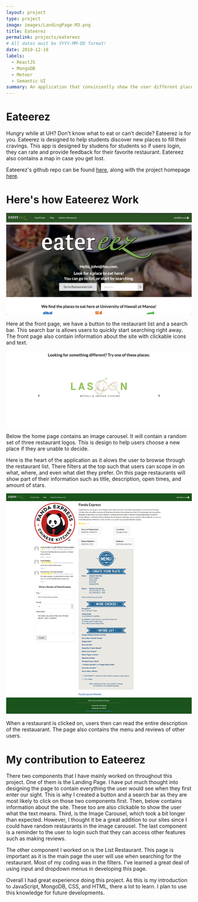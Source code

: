 ```yaml
---
layout: project
type: project
image: images/LandingPage-M3.png
title: Eateerez
permalink: projects/eatereez
# All dates must be YYYY-MM-DD format!
date: 2019-12-18
labels:
  - ReactJS
  - MongoDB
  - Meteor
  - Semantic UI
summary: An application that conviniently show the user different places to eat at UH Manoa.
---
```


<h1>Eateerez</h1>

Hungry while at UH? Don't know what to eat or can't decide? Eateerez is for you. Eateerez is designed to help students discover new places to fill their cravings. This app is designed by studens for students so if users login, they can rate and provide feedback for their favorite restaurant. Eatereez also contains a map in case you get lost.

Eateerez's github repo can be found [here](https://github.com/nutrition-positions/eatereez), along with the project homepage [here](https://github.com/nutrition-positions/nutrition-positions.github.io).

<h1>Here's how Eateerez Work</h1>

<img class="ui centered image" src="../images/LandingPage-M3.png"/>

Here at the front page, we have a button to the restaurant list and a search bar. This search bar is allows users to quickly start searching right away. The front page also contain information about the site with clickable icons and text. 

<img class="ui centered image" src="../images/LandingPage-Random.png"/>

Below the home page contains an image carousel. It will contain a random set of three restaurant logos. This is design to help users choose a new place if they are unable to decide.

<iimg src="../images/ListRestaurant-M3.png"/>

Here is the heart of the application as it alows the user to browse through the restaurant list. There filters at the top such that users can scope in on what, where, and even what diet they prefer. On this page restaurants will show part of their information such as title, description, open times, and amount of stars.

<img src="../images/Final-restaurant-details.png"/>

When a restaurant is clicked on, users then can read the entire description of the restauarant. The page also contains the menu and reviews of other users. 

<h1>My contribution to Eateerez</h1>

There two components that I have mainly worked on throughout this project. One of them is the Landing Page. I have put much thought into designing the page to contain everything the user would see when they first enter our sight. This is why I created a button and a search bar as they are most likely to click on those two components first. Then, below contains information about the site. These too are also clickable to show the user what the text means. Third, is the Image Carousel, which took a bit longer than expected. However, I thought it be a great addition to our sites since I could have random restaurants in the image carousel. The last component is a reminder to the user to login such that they can access other features such as making reviews.

The other component I worked on is the List Restaurant. This page is important as it is the main page the user will use when searching for the restaurant. Most of my coding was in the filters. I've learned a great deal of using input and dropdown menus in developing this page. 

Overall I had great experience doing this project. As this is my introduction to JavaScript, MongoDB, CSS, and HTML, there a lot to learn. I plan to use this knowledge for future developments.
